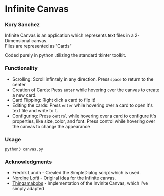 
# Infinite Canvas

### Kory Sanchez 


Infinite Canvas is an application which represents text files in a 2-Dimensional canvas.  
Files are represented as "Cards"

Coded purely in python utilizing the standard tkinter toolkit.

### Functionality
- Scrolling: Scroll infinitely in any direction. Press `space` to return to the center
- Creation of Cards: Press `enter` while hovering over the canvas to create a new card.
- Card Flipping: Right click a card to flip it!
- Editing the cards: Press `enter` while hovering over a card to open it's text file and write to it.
- Configuring: Press `control` while hovering over a card to configure it's properties, like size, color, and font. Press control while hovering over the canvas to change the appearance

### Usage

`python3 canvas.py`

### Acknowledgments

- Fredrik Lundh - Created the SimpleDialog script which is used.
- [Nordine Lofti](https://stackoverflow.com/users/12349101/nordine-lotfi) - Original idea for the Infinite canvas.
- [Thingamabobs](https://stackoverflow.com/users/13629335/thingamabobs) - Implementation of the Invinite Canvas, which I've simply adapted